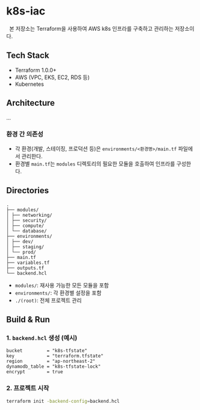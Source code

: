 # k8s-iac

&nbsp; 본 저장소는 Terraform을 사용하여 AWS k8s 인프라를 구축하고 관리하는 저장소이다.

## Tech Stack

- Terraform 1.0.0+
- AWS (VPC, EKS, EC2, RDS 등)
- Kubernetes

## Architecture

...

### 환경 간 의존성

- 각 환경(개발, 스테이징, 프로덕션 등)은 `environments/<환경명>/main.tf` 파일에서 관리한다.
- 환경별 `main.tf`는 `modules` 디렉토리의 필요한 모듈을 호출하여 인프라를 구성한다.

## Directories

```plaintext
.
├── modules/
│ ├── networking/
│ ├── security/
│ ├── compute/
│ └── database/
├── environments/
│ ├── dev/
│ ├── staging/
│ └── prod/
├── main.tf
├── variables.tf
├── outputs.tf
└── backend.hcl
```

- `modules/`: 재사용 가능한 모든 모듈을 포함
- `environments/`: 각 환경별 설정을 포함
- `./(root)`: 전체 프로젝트 관리

## Build & Run

### 1. `backend.hcl` 생성 (예시)

```hcl
bucket         = "k8s-tfstate"
key            = "terraform.tfstate"
region         = "ap-northeast-2"
dynamodb_table = "k8s-tfstate-lock"
encrypt        = true
```

### 2. 프로젝트 시작

```bash
terraform init -backend-config=backend.hcl
```
